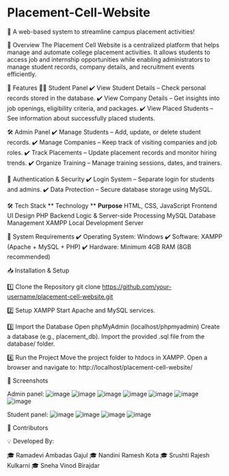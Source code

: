 # Placement-Cell-Website
🔹 A web-based system to streamline campus placement activities!

📖 Overview
The Placement Cell Website is a centralized platform that helps manage and automate college placement activities. It allows students to access job and internship opportunities while enabling administrators to manage student records, company details, and recruitment events efficiently.

🚀 Features
👩‍🎓 Student Panel
✔️ View Student Details – Check personal records stored in the database.
✔️ View Company Details – Get insights into job openings, eligibility criteria, and packages.
✔️ View Placed Students – See information about successfully placed students.

🛠️ Admin Panel
✔️ Manage Students – Add, update, or delete student records.
✔️ Manage Companies – Keep track of visiting companies and job roles.
✔️ Track Placements – Update placement records and monitor hiring trends.
✔️ Organize Training – Manage training sessions, dates, and trainers.

🔑 Authentication & Security
✔️ Login System – Separate login for students and admins.
✔️ Data Protection – Secure database storage using MySQL.

🛠️ Tech Stack
** Technology	**                       **Purpose**
HTML, CSS, JavaScript	             Frontend UI Design
PHP	                               Backend Logic & Server-side Processing
MySQL	                             Database Management
XAMPP	                             Local Development Server

📌 System Requirements
✔️ Operating System: Windows
✔️ Software: XAMPP (Apache + MySQL + PHP)
✔️ Hardware: Minimum 4GB RAM (8GB recommended)

📥 Installation & Setup

1️⃣ Clone the Repository
git clone https://github.com/your-username/placement-cell-website.git

2️⃣ Setup XAMPP
Start Apache and MySQL services.

3️⃣ Import the Database
Open phpMyAdmin (localhost/phpmyadmin)
Create a database (e.g., placement_db).
Import the provided .sql file from the database/ folder.

4️⃣ Run the Project
Move the project folder to htdocs in XAMPP.
Open a browser and navigate to:
http://localhost/placement-cell-website/

📸 Screenshots

Admin panel:
![image](https://github.com/user-attachments/assets/76ff7ca1-b2de-42da-bacd-d4cf9b832fe5)
![image](https://github.com/user-attachments/assets/749a8cf3-95ca-43f9-a9f7-a6b2fec6259b)
![image](https://github.com/user-attachments/assets/8b97de6a-73b4-4250-a0d7-85605340f148)
![image](https://github.com/user-attachments/assets/294eb562-5f40-4ef0-b7a4-3dc9d8dbe7a5)
![image](https://github.com/user-attachments/assets/19fb4e8d-0d9c-4b97-b1d7-425f432cd08b)
![image](https://github.com/user-attachments/assets/7d6ebb9d-e862-4233-8790-33cdbf5d1804)
![image](https://github.com/user-attachments/assets/f5ee4068-c1e8-406e-ac12-beeb4c63a3c5)

Student panel:
![image](https://github.com/user-attachments/assets/183d03cb-c1c1-49f4-9ac9-fec08beec734)
![image](https://github.com/user-attachments/assets/0928371f-9d3d-468c-ac8c-42b85739189a)
![image](https://github.com/user-attachments/assets/76d56edf-7d0f-4b97-a9dc-49b1337822d3)
![image](https://github.com/user-attachments/assets/e9a1d921-1a8a-4792-b100-26d2b1d8b73e)



👥 Contributors

💡 Developed By:

🎓 Ramadevi Ambadas Gajul
🎓 Nandini Ramesh Kota
🎓 Srushti Rajesh Kulkarni
🎓 Sneha Vinod Birajdar


